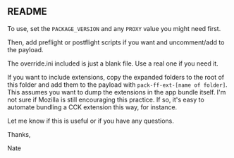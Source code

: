 README
------

To use, set the `PACKAGE_VERSION` and any `PROXY` value you might need first.

Then, add preflight or postflight scripts if you want and uncomment/add to the payload.

The override.ini included is just a blank file. Use a real one if you need it.

If you want to include extensions, copy the expanded folders to the root of this folder and add them to the payload with `pack-ff-ext-[name of folder]`. This assumes you want to dump the extensions in the app bundle itself. I'm not sure if Mozilla is still encouraging this practice. If so, it's easy to automate bundling a CCK extension this way, for instance.

Let me know if this is useful or if you have any questions.

Thanks,

Nate